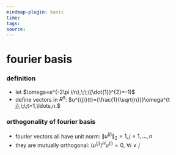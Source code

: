 ```yaml
---
mindmap-plugin: basic
time: 
tags: 
source:
---
```

# fourier basis
### definition
- let $\omega=e^{-2\pi i/n},\;\;({\dot{1}}^{2}=-1)$
- define vectors in $R^n$: $u^{(j)}(t)={\frac{1}{\sqrt{n}}}\omega^{t j},\;\;t=1,\ldots,n.$

### orthogonality of fourier basis
- fourier vectors all have unit norm: $\|u^{(j)}\|_{2}=1,\,j=1,\ldots,n$
- they are mutually orthogonal: $(u^{(j)})^{H}u^{(i)}=0,\ \forall i\neq j$ 
<!--ID: 1708098042515-->


